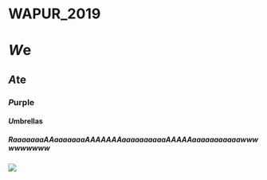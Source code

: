 # WAPUR_2019


# *W*e

## *A*te

### *P*urple

#### *U*mbrellas

##### *R*aaaaaaaAAaaaaaaaAAAAAAAaaaaaaaaaaAAAAAaaaaaaaaaaawwwwwwwwww

![](https://i.kym-cdn.com/photos/images/newsfeed/000/531/350/de0.jpg)

